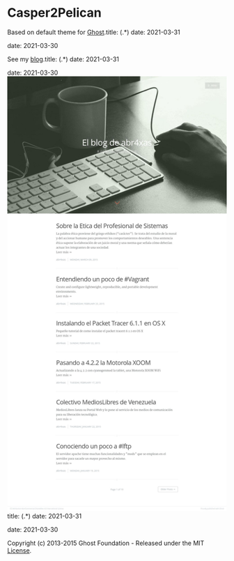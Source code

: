 # Casper2Pelican

Based on default theme for [Ghost](http://github.com/tryghost/ghost/).title: (.*)
date: 2021-03-31

date: 2021-03-30

See my [blog](http://blog.abr4xas.org).title: (.*)
date: 2021-03-31

date: 2021-03-30
![Screen Shot](screenshot.jpeg)title: (.*)
date: 2021-03-31

date: 2021-03-30

Copyright (c) 2013-2015 Ghost Foundation - Released under the MIT [License](LICENSE).
